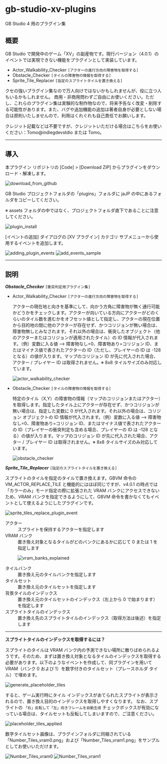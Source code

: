 # gb-studio-xv-plugins
GB Studio 4 用のプラグイン集

## 概要
GB Studio で開発中のゲーム「XV」の副産物です。現行バージョン（4.0.1）のイベントでは実現できない機能をプラグインとして実装しています。

- Actor_Walkability_Checker `[アクターの進行方向の障害物を取得する]`
- Obstacle_Checker `[タイルの障害物の情報を取得する]`
- Sprite_Tile_Replacer `[指定のスプライトタイルを置き換える]`

クセの強いプラグイン集なので万人向けではないかもしれませんが、役に立つ人もいるかもしれません。
商用・非商用問わずご自由にお使いください。ただし、これらのプラグイン集は実験的な制作物なので、将来予告なく改変・削除する可能性があります。また、バグや追加機能の追加は著者自身が必要としない場合は原則いたしませんので、利用はくれぐれも自己責任でお願いします。

クレジット記載などは不要ですが、クレジットいただける場合はこちらをお使いください：Tomo@indiegdevstdio または Tomo。

---

## 導入

本プラグイン リポジトリの [Code] > [Download ZIP] からプラグインをダウンロード・解凍します。

![download_from_github](https://github.com/user-attachments/assets/6e3d38ac-03a1-4402-ac57-90d59e8e522b)


GB Studio プロジェクトフォルダの「plugins」フォルダに jaJP の中にあるフォルダをコピーしてください。

※ assets フォルダの中ではなく、プロジェクトフォルダ直下であることに注意してください。

![plugin_install](https://github.com/user-attachments/assets/1f991de8-b7b3-42e1-b0b8-8fab141a18c7)

[イベントの追加] ダイアログの [XV プラグイン] カテゴリ サブメニューから使用するイベントを追加します。

![adding_plugin_events](https://github.com/user-attachments/assets/efd9f8f9-25b7-4d8b-b14e-651dd1d53da4 "イベントの追加")
![add_events_sample](https://github.com/user-attachments/assets/818cf8a2-8d61-4acd-a7c7-df8bf8de87e6)


---

## 説明

***Obstacle_Checker*** `[衝突判定用プラグイン集]`

- Actor_Walkability_Checker `[アクターの進行方向の障害物を取得する]`

  アクターの現在地と向きを基準にして、向かう方角に障害物が無く通行可能かどうかをチェックします。アクターが向いている方向にアクターがどのくらいのタイル数を進むかをオフセット値として指定し、アクターの現在位置から目的地の間に他のアクターが存在せず、かつコリジョンが無い場合は、障害物無しとみなされます。それ以外の場合は、衝突したオブジェクト（他のアクターまたはコリジョンが適用されたタイル）の ID 情報が代入されます。（例）変数に入る値 --> 障害物なし=0、障害物あり=コリジョン ID、またはマイナス値で表されたアクターの ID（ただし、プレイヤーの ID は -128 となる）の値が入ります。マップのコリジョン ID が先に代入された場合、アクター / プレイヤー ID は取得されません。※ 8x8 タイルサイズのみ対応しています。

  ![actor_walkability_checker](https://github.com/user-attachments/assets/3e9047c7-851e-4afc-8534-1fdd778b5e97)
  
- Obstacle_Checker `[タイルの障害物の情報を取得する]`

  特定のタイル（X,Y）の障害物の情報（マップのコリジョンまたはアクター）を取得します。指定したタイル上にアクターが存在せず、かつコリジョンが無い場合は、指定した変数に 0 が代入されます。それ以外の場合は、コリジョン オブジェクトの ID 情報が代入されます。（例）変数に入る値 --> 障害物なし=0、障害物あり=コリジョン ID、またはマイナス値で表されたアクターの ID（プレイヤーの衝突判定も含める場合、プレイヤーの ID は -128 となる）の値が入ります。マップのコリジョン ID が先に代入された場合、アクター / プレイヤー ID は取得されません。※ 8x8 タイルサイズのみ対応しています。

  ![obstacle_checker](https://github.com/user-attachments/assets/acdb7f39-8023-4e32-ad93-7669a49aefff)



***Sprite_Tile_Replacer*** `[指定のスプライトタイルを置き換える]`

  スプライトのタイルを指定のタイルで置き換えます。GBVM 命令の VM_ACTOR_REPLACE_TILE と機能的にはほぼ同じですが、v4.0.1 の時点では「カラーのみ」モード指定の際に拡張された VRAM バンクにアクセスできないため、VRAM バンクを指定できるようにして、GBVM 命令を書かなくてもイベントとして使えるようにしたプラグインです。

  ![sprite_tiles_replace_plugin_event](https://github.com/user-attachments/assets/86c5d6a6-7970-4433-b330-bafeb2b08653)

  <dl>
  <dt>アクター</dt>
  <dd>スプライトを保持するアクターを指定します</dd>
  <dt>VRAM バンク</dt>
  <dd>
    置き換え対象となるタイルがどのバンクにあるかに応じて 0 または 1 を指定します
    
  ![vram_banks_explained](https://github.com/user-attachments/assets/b96ea501-889b-43a9-91f1-4d82c9115780)
    
  </dd>
  <dt>タイルバンク</dt>
  <dd>置き換え元のタイルバンクを指定します</dd>
  <dt>タイルセット</dt>
  <dd>置き換え元のタイルセットを指定します</dd>
  <dt>背景タイルのインデックス</dt>
  <dd>置き換え元のタイルセットのインデックス（左上から 0 で始まります）を指定します</dd>
  <dt>スプライトタイルのインデックス</dt>
  <dd>置き換え先のスプライトタイルのインデックス（取得方法は後述）を指定します</dd>
  </dl>

___
  **スプライトタイルのインデックスを取得するには？**

  スプライトのタイルは VRAM バンク内の予測できない場所に散りばめられるようです。そのため、まずは置き換え対象となるタイルのインデックスを取得する必要があります。以下のようなイベントを作成して、同プラグインを用いて VRAM（バンク 0 および 1）を数字付きのタイルセット（プレースホルダ タイル）で埋めます。
  
  ![generate_placeholder_tiles](https://github.com/user-attachments/assets/202725fb-9261-4752-8fcc-70c21e99e692)

  すると、ゲーム実行時にタイル インデックスがあてられたスプライトが表示されるので、置き換え目的のインデックスを取得しやすくなります。
  なお、スプライトの `「右」反転して「左」向きフレームを自動生成` チェックボックスが有効になっている場合は、タイルセットも反転してしまいますので、ご注意ください。
  
  ![placeholder_tiles_applied](https://github.com/user-attachments/assets/49f250ca-a2a8-4f4b-9aa8-ddbc227a06a7)

  数字タイルセット画像は、プラグインフォルダに同梱されている「Number_Tiles_vram0.png」および「Number_Tiles_vram1.png」をサンプルとしてお使いいただけます。
  
  ![Number_Tiles_vram0](https://github.com/user-attachments/assets/7c995253-0f39-4c28-9d1f-62b2ec3cb3ad)
  ![Number_Tiles_vram1](https://github.com/user-attachments/assets/8050849f-af5d-4aac-a8cd-963ece7dd773)


